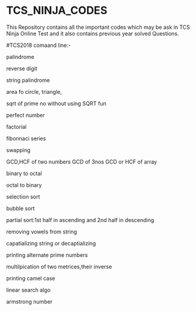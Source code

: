 # TCS_NINJA_CODES
This Repository contains all the important codes which may be ask in TCS Ninja Online Test and it also contains previous year solved Questions.

#TCS2018
comaand line:-

palindrome 

reverse digit

string palindrome

area fo circle, triangle,

sqrt of prime no without using SQRT fun

perfect number 

factorial
 
fibonnaci series
 

swapping 

GCD,HCF of two numbers 
GCD of 3nos
GCD or HCF of array

binary to octal

octal to binary

selection sort

bubble sort

partial sort:1st half in ascending and 2nd half in descending

removing vowels from string

capatializing string or decaptializing


printing alternate prime numbers

multilpication of two metrices,their inverse


printing camel case

linear search algo

armstrong number
